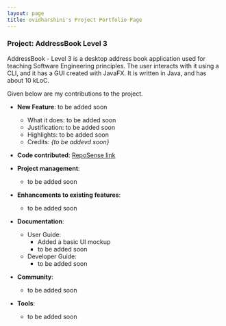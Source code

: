 ```yaml
---
layout: page
title: ovidharshini's Project Portfolio Page
---
```


### Project: AddressBook Level 3

AddressBook - Level 3 is a desktop address book application used for teaching Software Engineering principles. The user interacts with it using a CLI, and it has a GUI created with JavaFX. It is written in Java, and has about 10 kLoC.

Given below are my contributions to the project.

* **New Feature**: to be added soon
  * What it does: to be added soon
  * Justification: to be added soon
  * Highlights: to be added soon
  * Credits: *{to be addevd soon}*

* **Code contributed**: [RepoSense link]()

* **Project management**:
  * to be added soon

* **Enhancements to existing features**:
  * to be added soon

* **Documentation**:
  * User Guide:
    * Added a basic UI mockup
    * to be added soon
  * Developer Guide:
    * to be added soon

* **Community**:
  * to be added soon

* **Tools**:
  * to be added soon


